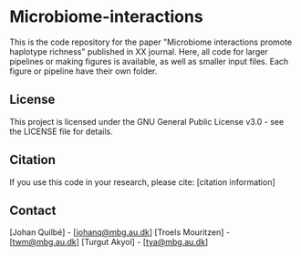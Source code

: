 # Microbiome-interactions

This is the code repository for the paper "Microbiome interactions promote haplotype richness" published in XX journal.
Here, all code for larger pipelines or making figures is available, as well as smaller input files.
Each figure or pipeline have their own folder.

## License

This project is licensed under the GNU General Public License v3.0 - see the LICENSE file for details.

## Citation

If you use this code in your research, please cite:
[citation information]

## Contact
[Johan Quilbé] - [johanq@mbg.au.dk]
[Troels Mouritzen] - [twm@mbg.au.dk]
[Turgut Akyol] - [tya@mbg.au.dk]
